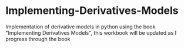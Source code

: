 # Implementing-Derivatives-Models
Implementation of derivative models in python using the book "Implementing Derivatives Models", this workbook will be updated as I progress through the book
